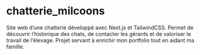 # chatterie_milcoons
Site web d’une chatterie développé avec Next.js et TailwindCSS.   Permet de découvrir l’historique des chats, de contacter les gérants et de valoriser le travail de l’élevage.   Projet servant à enrichir mon portfolio tout en aidant ma famille.

